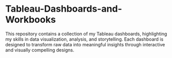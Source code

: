 # Tableau-Dashboards-and-Workbooks
This repository contains a collection of my Tableau dashboards, highlighting my skills in data visualization, analysis, and storytelling. Each dashboard is designed to transform raw data into meaningful insights through interactive and visually compelling designs.
